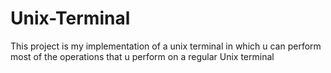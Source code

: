 # Unix-Terminal

This project is my implementation of a unix terminal in which u can perform most of the operations that u perform on a regular Unix terminal

